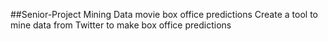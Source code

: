##Senior-Project
Mining Data movie box office predictions
Create a tool to mine data from Twitter to make box office predictions
